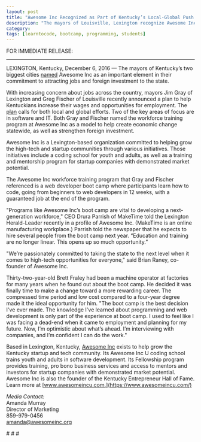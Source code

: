 ```yaml
---
layout: post
title: "Awesome Inc Recognized as Part of Kentucky’s Local-Global Push for Jobs and Higher Wages" 
description: "The mayors of Louisville, Lexington recognize Awesome Inc as an important element in their economic development strategy."
category: 
tags: [learntocode, bootcamp, programming, students]
---
```


FOR IMMEDIATE RELEASE:

***

LEXINGTON, Kentucky, December 6, 2016 — The mayors of Kentucky’s two biggest cities [named](http://wkyufm.org/post/louisville-lexington-work-grow-kentucky-exports-and-attract-foreign-investors#stream/0) Awesome Inc as an important element in their commitment to attracting jobs and foreign investment to the state. 

<!--break-->

With increasing concern about jobs across the country, mayors Jim Gray of Lexington and Greg Fischer of Louisville recently announced a plan to help Kentuckians increase their wages and opportunities for employment. The [plan](http://www.locateinlexington.com/DATA-FACTS-FIGURES/Bluegrass-Economic-Advancement-Movement.aspx) calls for both local and global efforts. Two of the key areas of focus are in software and IT. Both Gray and Fischer named the workforce training program at Awesome Inc as a model to help create economic change statewide, as well as strengthen foreign investment. 

Awesome Inc is a Lexington-based organization committed to helping grow the high-tech and startup communities through various initiatives. Those initiatives include a coding school for youth and adults, as well as a training and mentorship program for startup companies with demonstrated market potential. 

The Awesome Inc workforce training program that Gray and Fischer referenced is a web developer boot camp where participants learn how to code, going from beginners to web developers in 12 weeks, with a guaranteed job at the end of the program. 

"Programs like Awesome Inc’s boot camp are vital to developing a next-generation workforce,"  CEO Drura Parrish of MakeTime told the Lexington Herald-Leader recently in a profile of Awesome Inc. (MakeTime is an online manufacturing workplace.) Parrish told the newspaper that he expects to hire several people from the boot camp next year. “Education and training are no longer linear. This opens up so much opportunity.”

"We’re passionately committed to taking the state to the next level when it comes to high-tech opportunities for everyone," said Brian Raney, co-founder of Awesome Inc. 

Thirty-two-year-old Brett Fraley had been a machine operator at factories for many years when he found out about the boot camp. He decided it was finally time to make a change toward a more rewarding career. The compressed time period and low cost compared to a four-year degree made it the ideal opportunity for him. "The boot camp is the best decision I've ever made. The knowledge I've learned about programming and web development is only part of the experience at boot camp. I used to feel like I was facing a dead-end when it came to employment and planning for my future. Now, I’m optimistic about what’s ahead. I’m interviewing with companies, and I’m confident I can do the work."

Based in Lexington, Kentucky, [Awesome Inc](https://www.awesomeinc.org/) exists to help grow the Kentucky startup and tech community. Its Awesome Inc U coding school trains youth and adults in software development. Its Fellowship program provides training, pro bono business services and access to mentors and investors for startup companies with demonstrated market potential. Awesome Inc is also the founder of the Kentucky Entrepreneur Hall of Fame. Learn more at [www.awesomeincu.com.](https://www.awesomeincu.com/) 

*Media Contact:*<br>
Amanda Murray <br>
Director of Marketing<br>
859-979-0456<br>
amanda@awesomeinc.org<br>

<p class="text-center"># # #</p>
